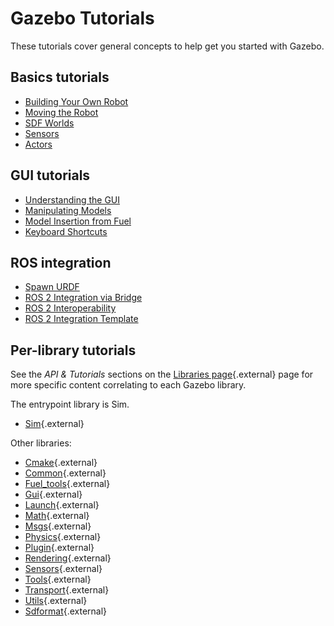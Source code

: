 # Gazebo Tutorials

These tutorials cover general concepts to help get you started with Gazebo.

## Basics tutorials

* [Building Your Own Robot](building_robot)
* [Moving the Robot](moving_robot)
* [SDF Worlds](sdf_worlds)
* [Sensors](sensors)
* [Actors](actors)

## GUI tutorials

* [Understanding the GUI](gui)
* [Manipulating Models](manipulating_models)
* [Model Insertion from Fuel](fuel_insert)
* [Keyboard Shortcuts](hotkeys)

## ROS integration

* [Spawn URDF](spawn_urdf)
* [ROS 2 Integration via Bridge](ros2_integration)
* [ROS 2 Interoperability](ros2_interop)
* [ROS 2 Integration Template](ros_gz_project_template_guide)

## Per-library tutorials

See the *API & Tutorials* sections on the [Libraries page](/libs){.external} page for more specific content correlating to each Gazebo library.

The entrypoint library is Sim.
- [Sim](/api/sim/8/tutorials.html){.external}

Other libraries:
- [Cmake](/api/cmake/3/tutorials.html){.external}
- [Common](/api/common/5/tutorials.html){.external}
- [Fuel_tools](/api/fuel_tools/9/tutorials.html){.external}
- [Gui](/api/gui/8/tutorials.html){.external}
- [Launch](/api/launch/7/tutorials.html){.external}
- [Math](/api/math/7/tutorials.html){.external}
- [Msgs](/api/msgs/10/tutorials.html){.external}
- [Physics](/api/physics/7/tutorials.html){.external}
- [Plugin](/api/plugin/2/tutorials.html){.external}
- [Rendering](/api/rendering/8/tutorials.html){.external}
- [Sensors](/api/sensors/8/tutorials.html){.external}
- [Tools](/api/tools/2/tutorials.html){.external}
- [Transport](/api/transport/13/tutorials.html){.external}
- [Utils](/api/utils/2/tutorials.html){.external}
- [Sdformat](/api/sdformat/13/){.external}
